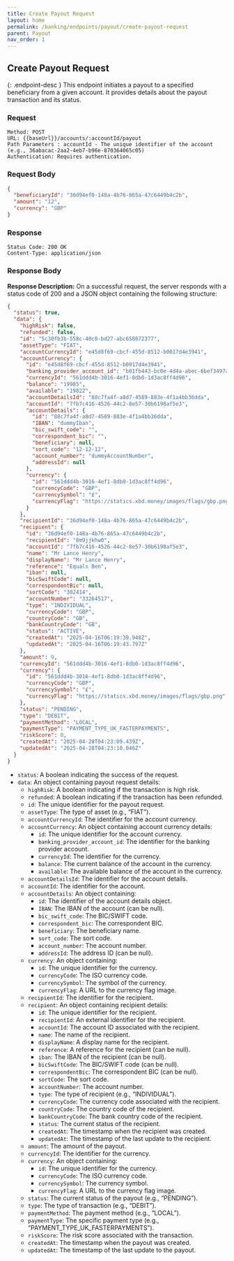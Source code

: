 ```yaml
---
title: Create Payout Request
layout: home
permalink: /banking/endpoints/payout/create-payout-request
parent: Payout
nav_order: 1
---
```


## Create Payout Request

{: .endpoint-desc }
This endpoint initiates a payout to a specified beneficiary from a given account. It provides details about the payout transaction and its status.

### Request

```
Method: POST
URL: {{baseUrl}}/accounts/:accountId/payout
Path Parameters : accountId - The unique identifier of the account (e.g., 36abacac-2aa2-4eb7-b96e-870364065c05)
Authentication: Requires authentication.
```

### Request Body

```json
{
  "beneficiaryId": "36d94ef0-148a-4b76-865a-47c6449b4c2b",
  "amount": "12",
  "currency": "GBP"
}
```

### Response

```
Status Code: 200 OK
Content-Type: application/json
```

### Response Body

**Response Description:** On a successful request, the server responds with a status code of 200 and a JSON object containing the following structure:

```json
{
  "status": true,
  "data": {
    "highRisk": false,
    "refunded": false,
    "id": "5c30fb3b-558c-40c0-bd27-abc658872377",
    "assetType": "FIAT",
    "accountCurrencyId": "e45d8f69-cbcf-455d-8512-b0017d4e3941",
    "accountCurrency": {
      "id": "e45d8f69-cbcf-455d-8512-b0017d4e3941",
      "banking_provider_account_id": "b01fb443-bc0e-4d4a-abec-6bef3497ac95",
      "currencyId": "561ddd4b-3016-4ef1-8db0-1d3ac8ff4d96",
      "balance": "19985",
      "available": "19822",
      "accountDetailsId": "88c7fa4f-a8d7-4589-883e-4f1a4bb36dda",
      "accountId": "7fb7c416-4526-44c2-8e57-30b6198af5e3",
      "accountDetails": {
        "id": "88c7fa4f-a8d7-4589-883e-4f1a4bb36dda",
        "IBAN": "dummyIban",
        "bic_swift_code": "",
        "correspondent_bic": "",
        "beneficiary": null,
        "sort_code": "12-12-12",
        "account_number": "dummyAccountNumber",
        "addressId": null
      },
      "currency": {
        "id": "561ddd4b-3016-4ef1-8db0-1d3ac8ff4d96",
        "currencyCode": "GBP",
        "currencySymbol": "£",
        "currencyFlag": "https://statics.xbd.money/images/flags/gbp.png"
      }
    },
    "recipientId": "36d94ef0-148a-4b76-865a-47c6449b4c2b",
    "recipient": {
      "id": "36d94ef0-148a-4b76-865a-47c6449b4c2b",
      "recipientId": "8m9jjkhw0",
      "accountId": "7fb7c416-4526-44c2-8e57-30b6198af5e3",
      "name": "Mr Lance Henry",
      "displayName": "Mr Lance Henry",
      "reference": "Equals Ben",
      "iban": null,
      "bicSwiftCode": null,
      "correspondentBic": null,
      "sortCode": "302414",
      "accountNumber": "33264517",
      "type": "INDIVIDUAL",
      "currencyCode": "GBP",
      "countryCode": "GB",
      "bankCountryCode": "GB",
      "status": "ACTIVE",
      "createdAt": "2025-04-16T06:19:39.948Z",
      "updatedAt": "2025-04-16T06:19:43.797Z"
    },
    "amount": 9,
    "currencyId": "561ddd4b-3016-4ef1-8db0-1d3ac8ff4d96",
    "currency": {
      "id": "561ddd4b-3016-4ef1-8db0-1d3ac8ff4d96",
      "currencyCode": "GBP",
      "currencySymbol": "£",
      "currencyFlag": "https://statics.xbd.money/images/flags/gbp.png"
    },
    "status": "PENDING",
    "type": "DEBIT",
    "paymentMethod": "LOCAL",
    "paymentType": "PAYMENT_TYPE_UK_FASTERPAYMENTS",
    "riskScore": 0,
    "createdAt": "2025-04-28T04:23:09.439Z",
    "updatedAt": "2025-04-28T04:23:10.046Z"
  }
}
```

- `status`: A boolean indicating the success of the request.
- `data`: An object containing payout request details:
  - `highRisk`: A boolean indicating if the transaction is high risk.
  - `refunded`: A boolean indicating if the transaction has been refunded.
  - `id`: The unique identifier for the payout request.
  - `assetType`: The type of asset (e.g., “FIAT”).
  - `accountCurrencyId`: The identifier for the account currency.
  - `accountCurrency`: An object containing account currency details:
    - `id`: The unique identifier for the account currency.
    - `banking_provider_account_id`: The identifier for the banking provider account.
    - `currencyId`: The identifier for the currency.
    - `balance`: The current balance of the account in the currency.
    - `available`: The available balance of the account in the currency.
  - `accountDetailsId`: The identifier for the account details.
  - `accountId`: The identifier for the account.
  - `accountDetails`: An object containing:
    - `id`: The identifier of the account details object.
    - `IBAN`: The IBAN of the account (can be null).
    - `bic_swift_code`: The BIC/SWIFT code.
    - `correspondent_bic`: The correspondent BIC.
    - `beneficiary`: The beneficiary name.
    - `sort_code`: The sort code.
    - `account_number`: The account number.
    - `addressId`: The address ID (can be null).
  - `currency`: An object containing:
    - `id`: The unique identifier for the currency.
    - `currencyCode`: The ISO currency code.
    - `currencySymbol`: The symbol of the currency.
    - `currencyFlag`: A URL to the currency flag image.
  - `recipientId`: The identifier for the recipient.
  - `recipient`: An object containing recipient details:
    - `id`: The unique identifier for the recipient.
    - `recipientId`: An external identifier for the recipient.
    - `accountId`: The account ID associated with the recipient.
    - `name`: The name of the recipient.
    - `displayName`: A display name for the recipient.
    - `reference`: A reference for the recipient (can be null).
    - `iban`: The IBAN of the recipient (can be null).
    - `bicSwiftCode`: The BIC/SWIFT code (can be null).
    - `correspondentBic`: The correspondent BIC (can be null).
    - `sortCode`: The sort code.
    - `accountNumber`: The account number.
    - `type`: The type of recipient (e.g., “INDIVIDUAL”).
    - `currencyCode`: The currency code associated with the recipient.
    - `countryCode`: The country code of the recipient.
    - `bankCountryCode`: The bank country code of the recipient.
    - `status`: The current status of the recipient.
    - `createdAt`: The timestamp when the recipient was created.
    - `updatedAt`: The timestamp of the last update to the recipient.
  - `amount`: The amount of the payout.
  - `currencyId`: The identifier for the currency.
  - `currency`: An object containing:
    - `id`: The unique identifier for the currency.
    - `currencyCode`: The ISO currency code.
    - `currencySymbol`: The currency symbol.
    - `currencyFlag`: A URL to the currency flag image.
  - `status`: The current status of the payout (e.g., “PENDING”).
  - `type`: The type of transaction (e.g., “DEBIT”).
  - `paymentMethod`: The payment method (e.g., “LOCAL”).
  - `paymentType`: The specific payment type (e.g., “PAYMENT_TYPE_UK_FASTERPAYMENTS”).
  - `riskScore`: The risk score associated with the transaction.
  - `createdAt`: The timestamp when the payout was created.
  - `updatedAt`: The timestamp of the last update to the payout.
